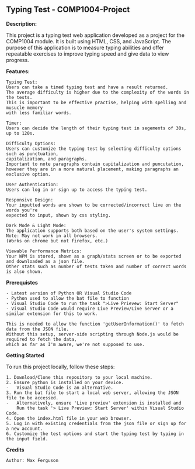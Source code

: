 ## Typing Test - COMP1004-Project
__Description:__

This project is a typing test web application developed as a project for the COMP1004 module.
It is built using HTML, CSS, and JavaScript. 
The purpose of this application is to measure typing abilities and offer repeatable exercises to improve typing speed and give data to view progress.

__Features:__

    Typing Test: 
    Users can take a timed typing test and have a result returned.
    The average difficulty is higher due to the complexity of the words in the tests. 
    This is important to be effective practise, helping with spelling and musucle memory 
    with less familiar words.

    Timer:
    Users can decide the length of their typing test in segements of 30s, up to 120s. 

    Difficulty Options:
    Users can customize the typing test by selecting difficulty options such as punctuation, 
    capitalization, and paragraphs. 
    Important to note paragraphs contain capitalization and puncutation, 
    however they are in a more natural placement, making paragraphs an exclusive option.
    
    User Authentication:  
    Users can log in or sign up to access the typing test.

    Responsive Design:
    Your inputted words are shown to be corrected/incorrect live on the words you're 
    expected to input, shown by css styling.
    
    Dark Mode & Light Mode:
    The application supports both based on the user's system settings.
    Note: May not work in all browsers. 
    (Works on chrome but not firefox, etc.) 

    Viewable Performance Metrics:
    Your WPM is stored, shown as a graph/stats screen or to be exported and downloaded as a json file.
    Other stats such as number of tests taken and number of correct words is also shown. 

__Prerequistes__

    - Latest version of Python OR Visual Studio Code
    - Python used to allow the bat file to function
    - Visual Studio Code to run the task ">Live Prievew: Start Server" 
    - Visual Studio Code would require Live Preview/Live Server or a similar extension for this to work. 

    This is needed to allow the function 'getUserInformation()' to fetch data from the JSON file.
    Without this setup, server-side scripting through Node.js would be required to fetch the data, 
    which as far as I'm aware, we're not supposed to use.

__Getting Started__

To run this project locally, follow these steps:

    1. Download/Clone this repository to your local machine.
    2. Ensure python is installed on your device. 
    -   Visual Studio Code is an alternative.
    3. Run the bat file to start a local web server, allowing the JSON file to be accessed. 
    -   Alternatively, ensure 'Live preview' extension is installed and
        Run the task '> Live Preview: Start Server' within Visual Studio Code.
    4. Open the index.html file in your web browser.
    5. Log in with existing credentials from the json file or sign up for a new account.
    6. Customize the test options and start the typing test by typing in the input field. 

__Credits__

    Author: Max Ferguson

